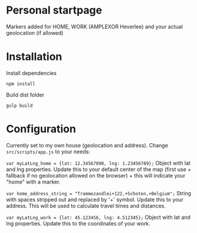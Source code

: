 # Personal startpage

Markers added for HOME, WORK (AMPLEXOR Heverlee) and your actual geolocation (if allowed)

# Installation

Install dependencies

`npm install`

Build dist folder

`gulp build`

# Configuration

Currently set to my own house (geolocation and address).
Change `src/scripts/app.js` to your needs:

`var myLatLng_home = {lat: 12.34567890, lng: 1.23456789};`
  Object with lat and lng properties.
  Update this to your default center of the map (first use + fallback if no geolocation allowed on the browser) + this will indicate your "home" with a marker.

`var home_address_string = "Trammezandlei+122,+Schoten,+Belgium";`
  String with spaces stripped out and replaced by '+' symbol.
  Update this to your address. This will be used to calculate travel times and distances.

`var myLatLng_work = {lat: 45.123456, lng: 4.512345};`
  Object with lat and lng properties.
  Update this to the coordinates of your work.
